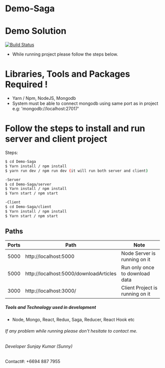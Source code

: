 
# Demo-Saga

# Demo Solution


[![Build Status](https://travis-ci.org/joemccann/dillinger.svg?branch=master)](https://travis-ci.org/joemccann/dillinger)

  - While running project please follow the steps below.
  

# Libraries, Tools and Packages Required !

  - Yarn / Npm, NodeJS, Mongodb  
  - System must be able to connect mongodb using same port as in project e.g: 'mongodb://localhost:27017'

# Follow the steps to install and run server and client project
Steps:
```sh
$ cd Demo-Saga 
$ Yarn install / npm install
$ yarn run dev / npm run dev (it will run both server and client)
```
```sh
-Server
$ cd Demo-Saga/server 
$ Yarn install / npm install
$ Yarn start / npm start 

-Client
$ cd Demo-Saga/client 
$ Yarn install / npm install
$ Yarn start / npm start 
```
## Paths
| Ports | Path | Note |
| ------ | ------ | ------ |
| 5000 | http://localhost:5000 | Node Server is running on it
| 5000 | http://localhost:5000/downloadArticles | Run only once to download data
| 3000 | http://localhost:3000/ | Client Project is running on it

##### Tools and Technology used in development

- Node, Mongo, React, Redux, Saga, Reducer, React Hook etc

###### If any problem while running please don't hesitate to contact me.

###### Developer Sunjay Kumar (Sunny) 
Contact#: +6694 887 7955